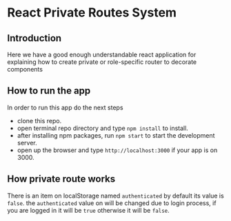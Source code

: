 # React Private Routes System

## Introduction

Here we have a good enough understandable react application for explaining how to create private or role-specific router to decorate components

## How to run the app

In order to run this app do the next steps

- clone this repo.
- open terminal repo directory and type <code>npm install</code> to install.
- after installing npm packages, run <code>npm start</code> to start the development server.
- open up the browser and type <code>http://localhost:3000</code> if your app is on 3000.

## How private route works

There is an item on localStorage named <code>authenticated</code> by default its value is <code>false</code>.
the <code>authenticated</code> value on will be changed due to login process, if you are logged in it will be <code>true</code> otherwise it will be <code>false</code>.
